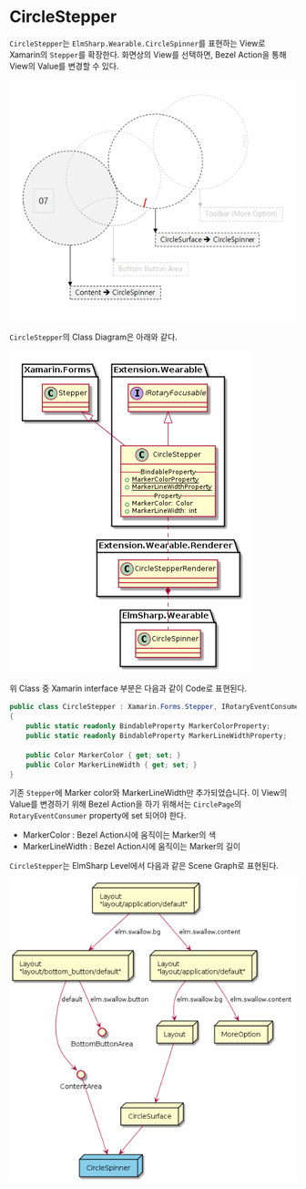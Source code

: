 # CircleStepper

`CircleStepper`는 `ElmSharp.Wearable.CircleSpinner`를 표현하는 View로 Xamarin의 `Stepper`를 확장한다.
화면상의 View를 선택하면, Bezel Action을 통해 View의 Value를 변경할 수 있다.

![CircleStepper Design](data/CircleSpinner.png)

`CircleStepper`의 Class Diagram은 아래와 같다.

![CircleStepper Class Diagram](uml/CircleStepper.png)

위 Class 중 Xamarin interface 부분은 다음과 같이 Code로 표현된다.

 ```C#
 public class CircleStepper : Xamarin.Forms.Stepper, IRotaryEventConsumer
 {
     public static readonly BindableProperty MarkerColorProperty;
     public static readonly BindableProperty MarkerLineWidthProperty;

     public Color MarkerColor { get; set; }
     public Color MarkerLineWidth { get; set; }
 }
 ```
기존 `Stepper`에 Marker color와 MarkerLineWidth만 추가되었습니다. 이 View의 Value를 변경하기 위해 Bezel Action을 하기 위해서는 `CirclePage`의 `RotaryEventConsumer` property에 set 되어야 한다.

* MarkerColor : Bezel Action시에 움직이는 Marker의 색
* MarkerLineWidth : Bezel Action시에 움직이는 Marker의 길이

`CircleStepper`는 ElmSharp Level에서 다음과 같은 Scene Graph로 표현된다.

![CircleStepper Scene Graph](uml/CircleStepper_SceneGraph.png)
